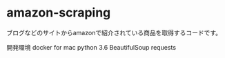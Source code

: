 # amazon-scraping

ブログなどのサイトからamazonで紹介されている商品を取得するコードです。

開発環境
docker for mac
python 3.6
BeautifulSoup
requests
